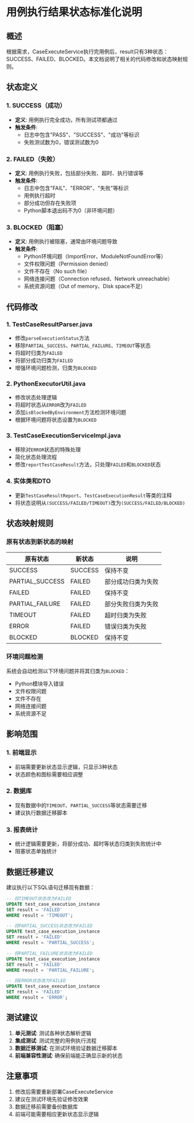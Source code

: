 # 用例执行结果状态标准化说明

## 概述

根据需求，CaseExecuteService执行完用例后，result只有3种状态：SUCCESS、FAILED、BLOCKED。本文档说明了相关的代码修改和状态映射规则。

## 状态定义

### 1. SUCCESS（成功）
- **定义**: 用例执行完全成功，所有测试项都通过
- **触发条件**: 
  - 日志中包含"PASS"、"SUCCESS"、"成功"等标识
  - 失败测试数为0，错误测试数为0

### 2. FAILED（失败）
- **定义**: 用例执行失败，包括部分失败、超时、执行错误等
- **触发条件**:
  - 日志中包含"FAIL"、"ERROR"、"失败"等标识
  - 用例执行超时
  - 部分成功但存在失败项
  - Python脚本退出码不为0（非环境问题）

### 3. BLOCKED（阻塞）
- **定义**: 用例执行被阻塞，通常由环境问题导致
- **触发条件**:
  - Python环境问题（ImportError、ModuleNotFoundError等）
  - 文件权限问题（Permission denied）
  - 文件不存在（No such file）
  - 网络连接问题（Connection refused、Network unreachable）
  - 系统资源问题（Out of memory、Disk space不足）

## 代码修改

### 1. TestCaseResultParser.java
- 修改`parseExecutionStatus`方法
- 移除`PARTIAL_SUCCESS`、`PARTIAL_FAILURE`、`TIMEOUT`等状态
- 将超时归类为`FAILED`
- 将部分成功归类为`FAILED`
- 增强环境问题检测，归类为`BLOCKED`

### 2. PythonExecutorUtil.java
- 修改状态处理逻辑
- 将超时状态从`ERROR`改为`FAILED`
- 添加`isBlockedByEnvironment`方法检测环境问题
- 根据环境问题将状态设置为`BLOCKED`

### 3. TestCaseExecutionServiceImpl.java
- 移除对`ERROR`状态的特殊处理
- 简化状态处理流程
- 修改`reportTestCaseResult`方法，只处理`FAILED`和`BLOCKED`状态

### 4. 实体类和DTO
- 更新`TestCaseResultReport`、`TestCaseExecutionResult`等类的注释
- 将状态说明从`(SUCCESS/FAILED/TIMEOUT)`改为`(SUCCESS/FAILED/BLOCKED)`

## 状态映射规则

### 原有状态到新状态的映射
| 原有状态 | 新状态 | 说明 |
|---------|--------|------|
| SUCCESS | SUCCESS | 保持不变 |
| PARTIAL_SUCCESS | FAILED | 部分成功归类为失败 |
| FAILED | FAILED | 保持不变 |
| PARTIAL_FAILURE | FAILED | 部分失败归类为失败 |
| TIMEOUT | FAILED | 超时归类为失败 |
| ERROR | FAILED | 错误归类为失败 |
| BLOCKED | BLOCKED | 保持不变 |

### 环境问题检测
系统会自动检测以下环境问题并将其归类为`BLOCKED`：
- Python模块导入错误
- 文件权限问题
- 文件不存在
- 网络连接问题
- 系统资源不足

## 影响范围

### 1. 前端显示
- 前端需要更新状态显示逻辑，只显示3种状态
- 状态颜色和图标需要相应调整

### 2. 数据库
- 现有数据中的`TIMEOUT`、`PARTIAL_SUCCESS`等状态需要迁移
- 建议执行数据迁移脚本

### 3. 报表统计
- 统计逻辑需要更新，将部分成功、超时等状态归类到失败统计中
- 阻塞状态单独统计

## 数据迁移建议

建议执行以下SQL语句迁移现有数据：

```sql
-- 将TIMEOUT状态改为FAILED
UPDATE test_case_execution_instance 
SET result = 'FAILED' 
WHERE result = 'TIMEOUT';

-- 将PARTIAL_SUCCESS状态改为FAILED
UPDATE test_case_execution_instance 
SET result = 'FAILED' 
WHERE result = 'PARTIAL_SUCCESS';

-- 将PARTIAL_FAILURE状态改为FAILED
UPDATE test_case_execution_instance 
SET result = 'FAILED' 
WHERE result = 'PARTIAL_FAILURE';

-- 将ERROR状态改为FAILED
UPDATE test_case_execution_instance 
SET result = 'FAILED' 
WHERE result = 'ERROR';
```

## 测试建议

1. **单元测试**: 测试各种状态解析逻辑
2. **集成测试**: 测试完整的用例执行流程
3. **数据迁移测试**: 在测试环境验证数据迁移脚本
4. **前端兼容性测试**: 确保前端能正确显示新的状态

## 注意事项

1. 修改后需要重新部署CaseExecuteService
2. 建议在测试环境先验证修改效果
3. 数据迁移前需要备份数据库
4. 前端可能需要相应更新状态显示逻辑
